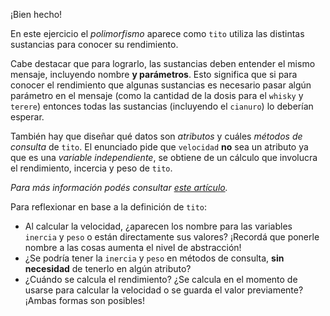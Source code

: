 ¡Bien hecho!

En este ejercicio el _polimorfismo_ aparece como `tito` utiliza las distintas sustancias para conocer su rendimiento.

Cabe destacar que para lograrlo, las sustancias deben entender el mismo mensaje, incluyendo nombre **y parámetros**. Esto significa que si para conocer el rendimiento que algunas sustancias es necesario pasar algún parámetro en el mensaje (como la cantidad de la dosis para el `whisky` y `terere`) entonces todas las sustancias (incluyendo el `cianuro`) lo deberían esperar.


También hay que diseñar qué datos son _atributos_ y cuáles _métodos de consulta_ de `tito`. El enunciado pide que `velocidad` **no** sea un atributo ya que es una _variable independiente_, se obtiene de un cálculo que involucra el rendimiento, incercia y peso de `tito`.

_Para más información podés consultar [este artículo](http://wiki.uqbar.org/wiki/articles/oo-temporary-variable.html)._


Para reflexionar en base a la definición de `tito`:

- Al calcular la velocidad, ¿aparecen los nombre para las variables `inercia` y `peso` o están directamente sus valores? ¡Recordá que ponerle nombre a las cosas aumenta el nivel de abstracción!
- ¿Se podría tener la `inercia` y `peso` en métodos de consulta, **sin necesidad** de tenerlo en algún atributo?
- ¿Cuándo se calcula el rendimiento? ¿Se calcula en el momento de usarse para calcular la velocidad o se guarda el valor previamente? ¡Ambas formas son posibles!
